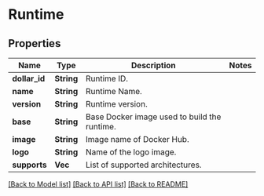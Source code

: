 # Runtime

## Properties

Name | Type | Description | Notes
------------ | ------------- | ------------- | -------------
**dollar_id** | **String** | Runtime ID. | 
**name** | **String** | Runtime Name. | 
**version** | **String** | Runtime version. | 
**base** | **String** | Base Docker image used to build the runtime. | 
**image** | **String** | Image name of Docker Hub. | 
**logo** | **String** | Name of the logo image. | 
**supports** | **Vec<String>** | List of supported architectures. | 

[[Back to Model list]](../README.md#documentation-for-models) [[Back to API list]](../README.md#documentation-for-api-endpoints) [[Back to README]](../README.md)


